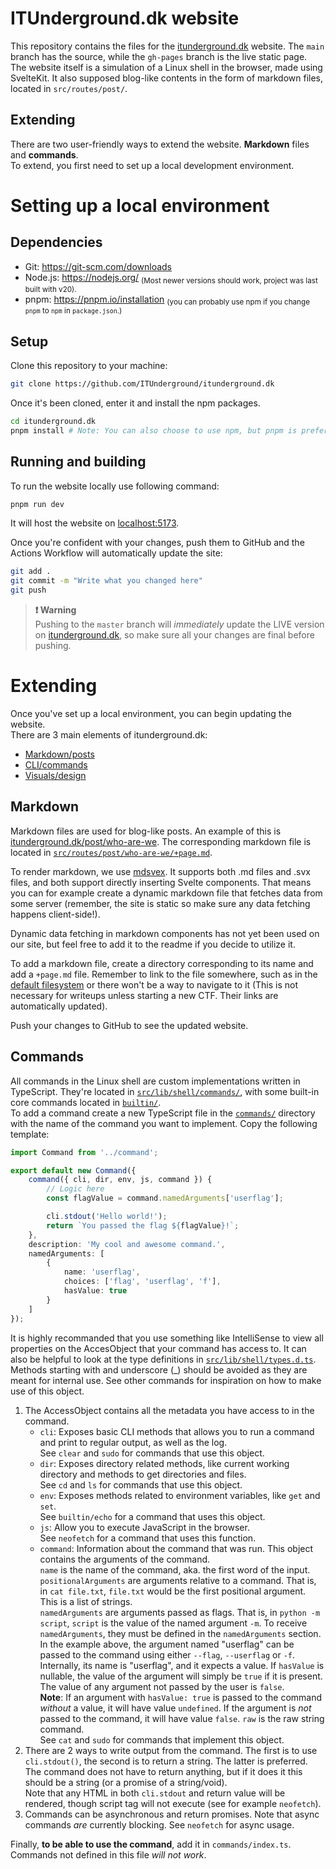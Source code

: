 # ITUnderground.dk website

This repository contains the files for the [itunderground.dk](https://itunderground.dk) website. The `main` branch has the source, while the `gh-pages` branch is the live static page.  
The website itself is a simulation of a Linux shell in the browser, made using SvelteKit. It also supposed blog-like contents in the form of markdown files, located in `src/routes/post/`.

## Extending

There are two user-friendly ways to extend the website. **Markdown** files and **commands**.  
To extend, you first need to set up a local development environment.

# Setting up a local environment

## Dependencies

- Git: https://git-scm.com/downloads
- Node.js: https://nodejs.org/ <sub>(Most newer versions should work, project was last built with v20).</sub>
- pnpm: https://pnpm.io/installation <sub>(you can probably use npm if you change `pnpm` to `npm` in `package.json`.)</sub>

## Setup

Clone this repository to your machine:

```bash
git clone https://github.com/ITUnderground/itunderground.dk
```

Once it's been cloned, enter it and install the npm packages.

```bash
cd itunderground.dk
pnpm install # Note: You can also choose to use npm, but pnpm is preferred
```

## Running and building

To run the website locally use following command:

```bash
pnpm run dev
```

It will host the website on [localhost:5173](http://localhost:5173).

Once you're confident with your changes, push them to GitHub and the Actions Workflow will automatically update the site:

```bash
git add .
git commit -m "Write what you changed here"
git push
```

> **❗ Warning**  
> Pushing to the `master` branch will _immediately_ update the LIVE version on [itunderground.dk](https://itunderground.dk), so make sure all your changes are final before pushing.

# Extending

Once you've set up a local environment, you can begin updating the website.  
There are 3 main elements of itunderground.dk:

- [Markdown/posts](#markdown)
- [CLI/commands](#commands)
- [Visuals/design](#design)

## Markdown

Markdown files are used for blog-like posts. An example of this is [itunderground.dk/post/who-are-we](https://itunderground.dk/post/who-are-we). The corresponding markdown file is located in [`src/routes/post/who-are-we/+page.md`](./src/routes/post/who-are-we/+page.md).

To render markdown, we use [mdsvex](https://mdsvex.com/). It supports both .md files and .svx files, and both support directly inserting Svelte components. That means you can for example create a dynamic markdown file that fetches data from some server (remember, the site is static so make sure any data fetching happens client-side!).

Dynamic data fetching in markdown components has not yet been used on our site, but feel free to add it to the readme if you decide to utilize it.

To add a markdown file, create a directory corresponding to its name and add a `+page.md` file. Remember to link to the file somewhere, such as in the [default filesystem](src/lib/shell/const.ts) or there won't be a way to navigate to it (This is not necessary for writeups unless starting a new CTF. Their links are automatically updated).

Push your changes to GitHub to see the updated website.

## Commands

All commands in the Linux shell are custom implementations written in TypeScript. They're located in [`src/lib/shell/commands/`](src/lib/shell/commands/), with some built-in core commands located in [`builtin/`](src/lib/shell/commands/builtin/).  
To add a command create a new TypeScript file in the [`commands/`](src/lib/shell/commands/) directory with the name of the command you want to implement. Copy the following template:

```ts
import Command from '../command';

export default new Command({
	command({ cli, dir, env, js, command }) {
		// Logic here
		const flagValue = command.namedArguments['userflag'];

		cli.stdout('Hello world!');
		return `You passed the flag ${flagValue}!`;
	},
	description: 'My cool and awesome command.',
	namedArguments: [
		{
			name: 'userflag',
			choices: ['flag', 'userflag', 'f'],
			hasValue: true
		}
	]
});
```

It is highly recommanded that you use something like IntelliSense to view all properties on the AccesObject that your command has access to. It can also be helpful to look at the type definitions in [`src/lib/shell/types.d.ts`](src/lib/shell/types.d.ts). Methods starting with and underscore (\_) should be avoided as they are meant for internal use. See other commands for inspiration on how to make use of this object.

1. The AccessObject contains all the metadata you have access to in the command.
   - `cli`: Exposes basic CLI methods that allows you to run a command and print to regular output, as well as the log.  
     See `clear` and `sudo` for commands that use this object.
   - `dir`: Exposes directory related methods, like current working directory and methods to get directories and files.  
     See `cd` and `ls` for commands that use this object.
   - `env`: Exposes methods related to environment variables, like `get` and `set`.  
     See `builtin/echo` for a command that uses this object.
   - `js`: Allow you to execute JavaScript in the browser.  
     See `neofetch` for a command that uses this function.
   - `command`: Information about the command that was run. This object contains the arguments of the command.  
      `name` is the name of the command, aka. the first word of the input.
     `positionalArguments` are arguments relative to a command. That is, in `cat file.txt`, `file.txt` would be the first positional argument. This is a list of strings.  
      `namedArguments` are arguments passed as flags. That is, in `python -m script`, `script` is the value of the named argument `-m`. To receive `namedArguments`, they must be defined in the `namedArguments` section. In the example above, the argument named "userflag" can be passed to the command using either `--flag`, `--userflag` or `-f`. Internally, its name is "userflag", and it expects a value. If `hasValue` is nullable, the value of the argument will simply be `true` if it is present. The value of any argument not passed by the user is `false`.  
     **Note**: If an argument with `hasValue: true` is passed to the command _without_ a value, it will have value `undefined`. If the argument is _not_ passed to the command, it will have value `false`.
     `raw` is the raw string command.  
      See `cat` and `sudo` for commands that implement this object.
2. There are 2 ways to write output from the command. The first is to use `cli.stdout()`, the second is to return a string. The latter is preferred. The command does not have to return anything, but if it does it this should be a string (or a promise of a string/void).  
   Note that any HTML in both `cli.stdout` and return value will be rendered, though script tag will not execute (see for example `neofetch`).
3. Commands can be asynchronous and return promises. Note that async commands _are_ currently blocking. See `neofetch` for async usage.

Finally, **to be able to use the command**, add it in `commands/index.ts`. Commands not defined in this file _will not work_.
